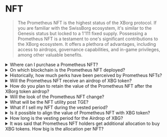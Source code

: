 # NFT

> The Prometheus NFT is the highest status of the XBorg protocol. If you are familiar with the SwissBorg ecosystem, it's similar to the Genesis status but locked to a 1'111 fixed supply. Possessing a Prometheus NFT is a testament to one's significant contributions to the XBorg ecosystem. It offers a plethora of advantages, including access to airdrops, governance capabilities, and in-game privileges, among other valuable benefits.

<details>

<summary>Where can I purchase a Prometheus NFT? </summary>

On Opensea or similar marketplaces: \
[https://opensea.io/collection/xborg-prometheus](https://opensea.io/collection/xborg-prometheus)

</details>

<details>

<summary>On which blockchain is the Prometheus NFT deployed? </summary>

Ethereum.

</details>

<details>

<summary>Historically, how much perks have been perceived by Prometheus NFTs? </summary>

Considering the mint price of $400, it can be estimated that Prometheus non-fungible token owners have received approximately $220 worth of perks. This represents a significant percentage, roughly 50%, of the initial mint value. Notably, this can be primarily attributed to the airdrop of the Lens handle, which has conferred considerable value upon Prometheus NFT holders.

</details>

<details>

<summary>Will the Prometheus NFT receive an airdrop of XBG token? </summary>

Around 0.5% to 2% of the XBG token supply will be airdropped to Prometheus holders.&#x20;

</details>

<details>

<summary>How do you plan to retain the value of the Prometheus NFT after the XBorg token airdrop?</summary>

We believe the utilities and the ecosystem's growth will outweigh the selling pressure from those only here to yield the airdrop. If this negative impact becomes excessively burdensome, the DAO retains the option to undertake a buyback of non-fungible tokens (NFTs) from its treasury.

</details>

<details>

<summary>Will the look of the Prometheus NFT change? </summary>

Yes, the NFT will be revealed later this year.&#x20;

</details>

<details>

<summary>What will be the NFT utility post TGE?</summary>

#### **GameFi opportunities**&#x20;

* Early access passes, whitelist spots, and NFT giveaway opportunities from the leading GameFi projects.

#### **Priority access**&#x20;

* Early access to all XBorg products and applications.

#### XBorg investments opportunities&#x20;

* Receive an airdrop of XBG tokens, partner tokens, and NFTs, and access XBorg's seed investment round at a discounted valuation.

#### XBorg premium

* Get lifetime fee-less access to all XBorg products, networks, and applications.

#### Protocol status

* The Prometheus NFT represents the highest status of the XBorg ecosystem and receives the highest perks.

</details>

<details>

<summary>What if I sell my NFT during the vested period?</summary>

If an investor sells the NFT during the vested period, the non-claimed rewards will be nullified. However, the Prometheus governance could decide otherwise.

</details>

<details>

<summary>Is it possible to align the value of Prometheus NFT with XBG token?</summary>

It is possible to align the value of the NFT and the XBG token. The Prometheus NFT is a very scarce asset, with only 1'111 in circulation. The staking yield of the XBG token will be determined by the XP level of a user and the user's status in the app. As such, Prometheus holders will enjoy a higher staking yield. There is no dilution of value with regard to the equity, as no equity will be sold. The whole value of XBorg is redirected toward the DAO and hence the XBG token.

</details>

<details>

<summary>How long is the vesting period for the Airdrop of XBG?</summary>

The vesting period is of 12 months, vested linearly.

</details>

<details>

<summary>It was said that Prometheus NFT holders get additional allocation to buy XBG tokens. How big is the allocation per NFT?</summary>

The private allocation for the Prometheus community is uncapped, meaning that allocations are guaranteed for Prometheus holders. We aim to raise around $500'000 from the NFT holders.&#x20;

</details>
